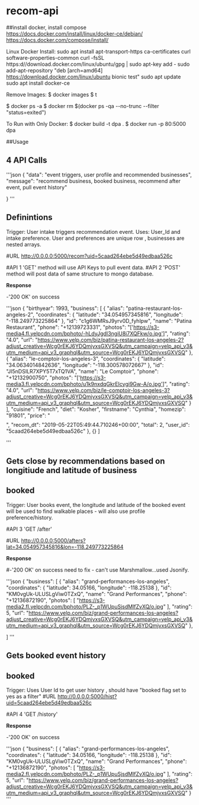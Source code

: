 # recom-api


##install docker, install compose
https://docs.docker.com/install/linux/docker-ce/debian/
https://docs.docker.com/compose/install/

Linux Docker Install:
sudo apt install apt-transport-https ca-certificates curl software-properties-common
curl -fsSL https:d//download.docker.com/linux/ubuntu/gpg | sudo apt-key add -
sudo add-apt-repository "deb [arch=amd64] https://download.docker.com/linux/ubuntu bionic test"
sudo apt update
sudo apt install docker-ce

Remove Images:
$ docker images
$ t 

$ docker ps -a
$ docker rm $(docker ps -qa --no-trunc --filter "status=exited")


To Run with Only Docker:
$ docker build -t dpa .
$ docker run -p 80:5000 dpa

##Usage
## 4 API Calls

'''json
{
    "data": "event triggers, user profile and recommended businesses",
    "message": "recommend business, booked business, recommend after event, pull event history"

}
'''

## Definintions


Trigger: User intake triggers recommendation event. Uses: User_Id and intake preference. User and
preferences are unique row , businesses are nested arrays.

#URL
http://0.0.0.0:5000/recom?uid=5caad264ebe5d49edbaa526c

#API 1
'GET' method will use API Keys to pull event data.
#API 2
'POST' method will post data of same structure to mongo database.

**Response**

-'200 OK' on success

'''json
{
        "birthyear": 1993,
        "business": [
            {
                "alias": "patina-restaurant-los-angeles-2",
                "coordinates": {
                    "latitude": "34.054957345816",
                    "longitude": "-118.249773225864"
                },
                "id": "c1g6WMRsJ9yrv0D_fyhlpw",
                "name": "Patina Restaurant",
                "phone": "+12139723331",
                "photos": "['https://s3-media4.fl.yelpcdn.com/bphoto/-hLdyJgdI3ngiU8i7XQFkw/o.jpg']",
                "rating": "4.0",
                "url": "https://www.yelp.com/biz/patina-restaurant-los-angeles-2?adjust_creative=Wcg0rEKJ6YDQmjvxsGXVSQ&utm_campaign=yelp_api_v3&utm_medium=api_v3_graphql&utm_source=Wcg0rEKJ6YDQmjvxsGXVSQ"
            },
            {
                "alias": "le-comptoir-los-angeles-3",
                "coordinates": {
                    "latitude": "34.0634014842636",
                    "longitude": "-118.300578072667"
                },
                "id": "JI5nDSILR7XPY5T7xTQ1VA",
                "name": "Le Comptoir",
                "phone": "+12132900750",
                "photos": "['https://s3-media3.fl.yelpcdn.com/bphoto/u1k9nxdqGkrEIcygi9Gw-A/o.jpg']",
                "rating": "4.0",
                "url": "https://www.yelp.com/biz/le-comptoir-los-angeles-3?adjust_creative=Wcg0rEKJ6YDQmjvxsGXVSQ&utm_campaign=yelp_api_v3&utm_medium=api_v3_graphql&utm_source=Wcg0rEKJ6YDQmjvxsGXVSQ"
            }
        ],
        "cuisine": "French",
        "diet": "Kosher",
        "firstname": "Cynthia",
        "homezip": "91801",
        "price": "$$$$",
        "recom_dt": "2019-05-22T05:49:44.710246+00:00",
        "total": 2,
        "user_id": "5caad264ebe5d49edbaa526c"
    },
    {}
]

'''

## Gets close by recommendations based on longitiude and latitude of business
## booked

Trigger: User books event, the longitude and latitude of the booked event will be used 
to find walkable places - will also use profile preference/history.

#API 3
'GET /after'

#URL
http://0.0.0.0:5000/afters?lat=34.054957345816&lon=-118.249773225864

**Response**

#-'200 OK' on success need to fix - can't use Marshmallow...used Jsonify.

'''json
{
    "business": [
        {
            "alias": "grand-performances-los-angeles",
            "coordinates": {
                "latitude": 34.05166,
                "longitude": -118.25138
            },
            "id": "KM0vgUk-ULUSLgViw0TZxQ",
            "name": "Grand Performances",
            "phone": "+12136872190",
            "photos": [
                "https://s3-media2.fl.yelpcdn.com/bphoto/PLZ-_p1WUpuSjsdMlfZvXQ/o.jpg"
            ],
            "rating": 5,
            "url": "https://www.yelp.com/biz/grand-performances-los-angeles?adjust_creative=Wcg0rEKJ6YDQmjvxsGXVSQ&utm_campaign=yelp_api_v3&utm_medium=api_v3_graphql&utm_source=Wcg0rEKJ6YDQmjvxsGXVSQ"
        },
    
    
]
'''

## Gets booked event history
## booked

Trigger: Uses User Id to get user history , should have "booked flag set to yes as a filter"
#URL
http://0.0.0.0:5000/hist?uid=5caad264ebe5d49edbaa526c

#API 4
'GET /history'



**Response**

-'200 OK' on success

'''json
{
    "business": [
        {
            "alias": "grand-performances-los-angeles",
            "coordinates": {
                "latitude": 34.05166,
                "longitude": -118.25138
            },
            "id": "KM0vgUk-ULUSLgViw0TZxQ",
            "name": "Grand Performances",
            "phone": "+12136872190",
            "photos": [
                "https://s3-media2.fl.yelpcdn.com/bphoto/PLZ-_p1WUpuSjsdMlfZvXQ/o.jpg"
            ],
            "rating": 5,
            "url": "https://www.yelp.com/biz/grand-performances-los-angeles?adjust_creative=Wcg0rEKJ6YDQmjvxsGXVSQ&utm_campaign=yelp_api_v3&utm_medium=api_v3_graphql&utm_source=Wcg0rEKJ6YDQmjvxsGXVSQ"
        }
'''